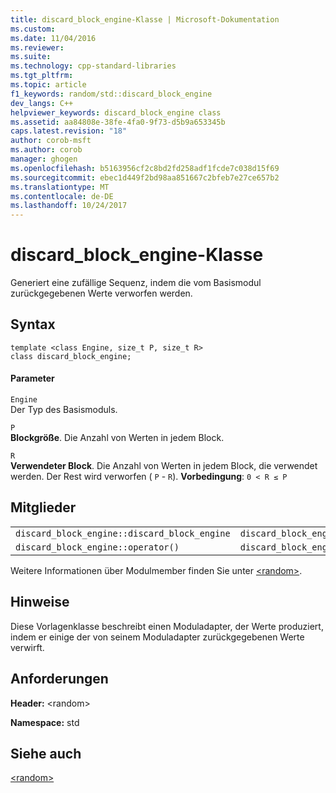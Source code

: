 ```yaml
---
title: discard_block_engine-Klasse | Microsoft-Dokumentation
ms.custom: 
ms.date: 11/04/2016
ms.reviewer: 
ms.suite: 
ms.technology: cpp-standard-libraries
ms.tgt_pltfrm: 
ms.topic: article
f1_keywords: random/std::discard_block_engine
dev_langs: C++
helpviewer_keywords: discard_block_engine class
ms.assetid: aa84808e-38fe-4fa0-9f73-d5b9a653345b
caps.latest.revision: "18"
author: corob-msft
ms.author: corob
manager: ghogen
ms.openlocfilehash: b5163956cf2c8bd2fd258adf1fcde7c038d15f69
ms.sourcegitcommit: ebec1d449f2bd98aa851667c2bfeb7e27ce657b2
ms.translationtype: MT
ms.contentlocale: de-DE
ms.lasthandoff: 10/24/2017
---
```

# <a name="discardblockengine-class"></a>discard_block_engine-Klasse
Generiert eine zufällige Sequenz, indem die vom Basismodul zurückgegebenen Werte verworfen werden.  
  
## <a name="syntax"></a>Syntax  
  
```  
template <class Engine, size_t P, size_t R>  
class discard_block_engine;  
```  
  
#### <a name="parameters"></a>Parameter  
 `Engine`  
 Der Typ des Basismoduls.  
  
 `P`  
 **Blockgröße**. Die Anzahl von Werten in jedem Block.  
  
 `R`  
 **Verwendeter Block**. Die Anzahl von Werten in jedem Block, die verwendet werden. Der Rest wird verworfen ( `P` - `R`). **Vorbedingung**: `0 < R ≤ P`  
  
## <a name="members"></a>Mitglieder  
  
||||  
|-|-|-|  
|`discard_block_engine::discard_block_engine`|`discard_block_engine::base`|`discard_block_engine::discard`|  
|`discard_block_engine::operator()`|`discard_block_engine::base_type`|`discard_block_engine::seed`|  
  
 Weitere Informationen über Modulmember finden Sie unter [\<random>](../standard-library/random.md).  
  
## <a name="remarks"></a>Hinweise  
 Diese Vorlagenklasse beschreibt einen Moduladapter, der Werte produziert, indem er einige der von seinem Moduladapter zurückgegebenen Werte verwirft.  
  
## <a name="requirements"></a>Anforderungen  
 **Header:** \<random>  
  
 **Namespace:** std  
  
## <a name="see-also"></a>Siehe auch  
 [\<random>](../standard-library/random.md)

